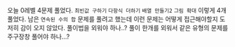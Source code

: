 오늘 0레벨 4문제 풀었다.
`최빈값 구하기`
`다항식 더하기`
`배열 만들기2`
`그림 확대`
이렇게 4개 풀었다. 남은 `연속된 수의 합` 문제를 풀려고 했는데
이런 문제는 어떻게 접근해야할지 도저히 감이 오지 않았다.
풀이법을 외워야 하나..? 풀이 한개를 외워서 같은 유형의 문제를 주구장창 풀어야 하나...?